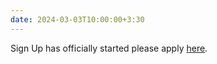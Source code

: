 ```yaml
---
date: 2024-03-03T10:00:00+3:30
---
```

Sign Up has officially started please apply [here](https://docs.google.com/forms/d/e/1FAIpQLSd0Yx6w6l0xELOh9Q9ByEleEBL5W5_90mN5DeNaYI9Tk9-Atw/viewform).
